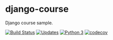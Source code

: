 # django-course
Django course sample.

[![Build Status](https://travis-ci.org/marciohiroyuki/django-course.svg?branch=master)](https://travis-ci.org/marciohiroyuki/django-course)
[![Updates](https://pyup.io/repos/github/marciohiroyuki/django-course/shield.svg)](https://pyup.io/repos/github/marciohiroyuki/django-course/)
[![Python 3](https://pyup.io/repos/github/marciohiroyuki/django-course/python-3-shield.svg)](https://pyup.io/repos/github/marciohiroyuki/django-course/)
[![codecov](https://codecov.io/gh/marciohiroyuki/django-course/branch/master/graph/badge.svg)](https://codecov.io/gh/marciohiroyuki/django-course)

